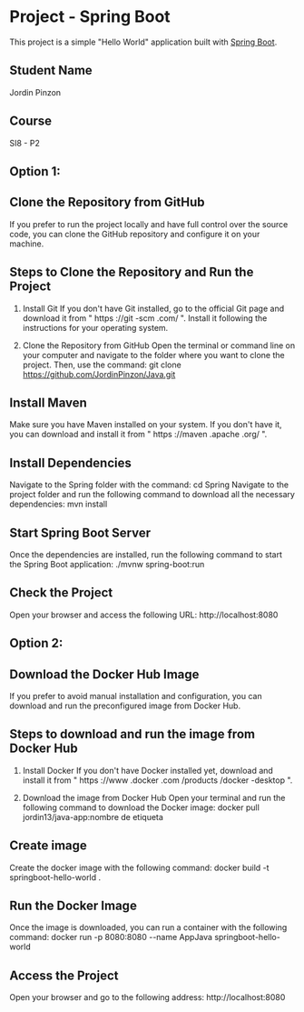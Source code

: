 # Project - Spring Boot

This project is a simple "Hello World" application built with [Spring Boot](https://spring.io/projects/spring-boot).

## Student Name

Jordin Pinzon

## Course

SI8 - P2

## Option 1: 
## Clone the Repository from GitHub
If you prefer to run the project locally and have full control over the source code, you can clone the GitHub repository and configure it on your machine.

## Steps to Clone the Repository and Run the Project

1. Install Git
If you don't have Git installed, go to the official Git page and download it from " https ://git -scm .com/ ". Install it following the instructions for your operating system.

2. Clone the Repository from GitHub
Open the terminal or command line on your computer and navigate to the folder where you want to clone the project. Then, use the command:
git clone https://github.com/JordinPinzon/Java.git

## Install Maven
Make sure you have Maven installed on your system. If you don't have it, you can download and install it from " https ://maven .apache .org/ ".

## Install Dependencies
Navigate to the Spring folder with the command:
cd Spring
Navigate to the project folder and run the following command to download all the necessary dependencies:
mvn install

## Start Spring Boot Server
Once the dependencies are installed, run the following command to start the Spring Boot application:
./mvnw spring-boot:run
## Check the Project
Open your browser and access the following URL:
http://localhost:8080

## Option 2: 
## Download the Docker Hub Image
If you prefer to avoid manual installation and configuration, you can download and run the preconfigured image from Docker Hub.

## Steps to download and run the image from Docker Hub
1. Install Docker
If you don't have Docker installed yet, download and install it from " https ://www .docker .com /products /docker -desktop ".

2. Download the image from Docker Hub
Open your terminal and run the following command to download the Docker image:
docker pull jordin13/java-app:nombre de etiqueta

## Create image
Create the docker image with the following command:
docker build -t springboot-hello-world .

## Run the Docker Image
Once the image is downloaded, you can run a container with the following command:
docker run -p 8080:8080 --name AppJava springboot-hello-world

## Access the Project
Open your browser and go to the following address:
http://localhost:8080
